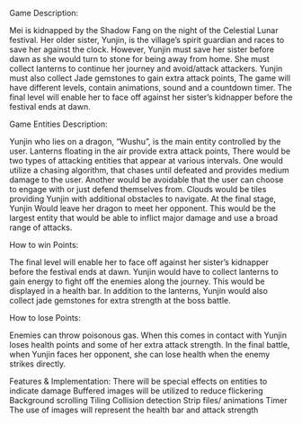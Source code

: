 Game Description: 

Mei is kidnapped by the  Shadow Fang on the night of the Celestial Lunar festival. Her older sister, Yunjin, is the village’s spirit guardian and races to save her against the clock. However, Yunjin must save her sister before dawn as she would turn to stone for being away from home. She must collect lanterns to continue her journey and avoid/attack attackers.  Yunjin must also collect Jade gemstones to gain extra attack points, The game will have different levels, contain animations, sound and a countdown timer. The final level will enable her to face off against her sister’s kidnapper before the festival ends at dawn. 

Game Entities Description:

Yunjin who lies on a dragon, “Wushu”,  is the main entity controlled by the user. Lanterns floating in the air provide extra attack points, There would be two types of attacking entities that appear at various intervals. One would utilize a chasing algorithm, that chases until defeated and provides medium damage to the user. Another would be avoidable that the user can choose to engage with or just defend themselves from. Clouds would be tiles providing Yunjin with additional obstacles to navigate. At the final stage, Yunjin Would leave her dragon to meet her opponent. This would be the largest entity that would be able to inflict major damage and use a broad range of attacks.

How to win Points: 

The final level will enable her to face off against her sister’s kidnapper before the festival ends at dawn. Yunjin would have to collect lanterns to gain energy to fight off the enemies along the journey. This would be displayed in a health bar. In addition to the lanterns, Yunjin would also collect jade gemstones for extra strength at the boss battle.

How to lose Points:

Enemies can throw poisonous gas. When this comes in contact with Yunjin loses health points and some of her extra attack strength. In the final battle, when Yunjin faces her opponent, she can lose health when the enemy strikes directly.

Features & Implementation:
There will be special effects on entities to indicate damage
Buffered images will be utilized to reduce flickering
Background scrolling
Tiling
Collision detection
Strip files/ animations
Timer
The use of images will represent the health bar and attack strength


